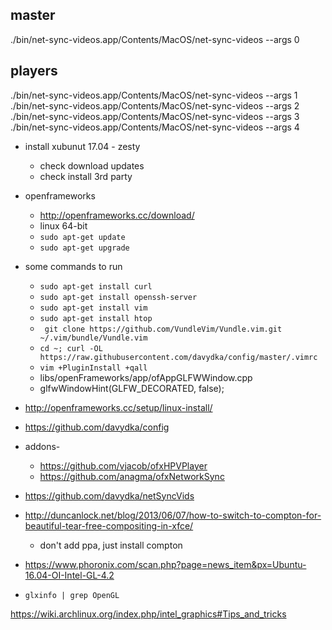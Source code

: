 ## master
./bin/net-sync-videos.app/Contents/MacOS/net-sync-videos --args 0

## players
./bin/net-sync-videos.app/Contents/MacOS/net-sync-videos --args 1
./bin/net-sync-videos.app/Contents/MacOS/net-sync-videos --args 2
./bin/net-sync-videos.app/Contents/MacOS/net-sync-videos --args 3
./bin/net-sync-videos.app/Contents/MacOS/net-sync-videos --args 4



* install xubunut 17.04 - zesty
	* check download updates
	* check install 3rd party
* openframeworks
	* http://openframeworks.cc/download/
	* linux 64-bit
	* `sudo apt-get update`
	* `sudo apt-get upgrade`
* some commands to run
	* `sudo apt-get install curl`
	* `sudo apt-get install openssh-server`
	* `sudo apt-get install vim`
	* `sudo apt-get install htop`
	* ` git clone https://github.com/VundleVim/Vundle.vim.git ~/.vim/bundle/Vundle.vim`
	* `cd ~; curl -OL https://raw.githubusercontent.com/davydka/config/master/.vimrc`
	* `vim +PluginInstall +qall`
	* libs/openFrameworks/app/ofAppGLFWWindow.cpp
	* glfwWindowHint(GLFW_DECORATED, false);
* http://openframeworks.cc/setup/linux-install/
* https://github.com/davydka/config

* addons-
	* https://github.com/vjacob/ofxHPVPlayer
	* https://github.com/anagma/ofxNetworkSync

* https://github.com/davydka/netSyncVids

* http://duncanlock.net/blog/2013/06/07/how-to-switch-to-compton-for-beautiful-tear-free-compositing-in-xfce/
	* don't add ppa, just install compton
* https://www.phoronix.com/scan.php?page=news_item&px=Ubuntu-16.04-OI-Intel-GL-4.2

* `glxinfo | grep OpenGL`


https://wiki.archlinux.org/index.php/intel_graphics#Tips_and_tricks

